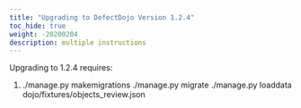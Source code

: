 ```yaml
---
title: "Upgrading to DefectDojo Version 1.2.4"
toc_hide: true
weight: -20200204
description: multiple instructions
---
```

Upgrading to 1.2.4 requires:

1.  ./manage.py makemigrations ./manage.py migrate ./manage.py loaddata
    dojo/fixtures/objects\_review.json
